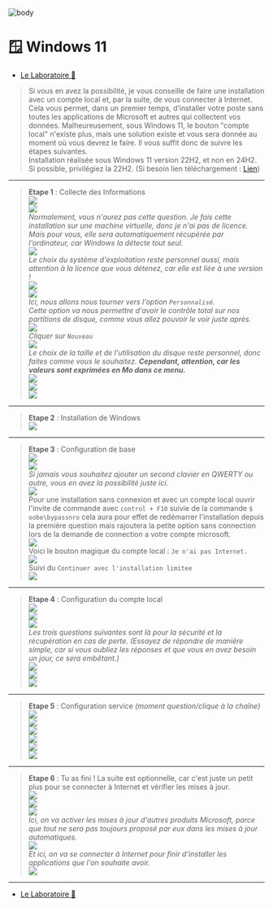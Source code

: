 ![body](https://banzaihobby.com/cdn/shop/files/Aoshima_Initial_D_Takumi_Fujiwara_AE86_Trueno_Project_D_Specification_-_BanzaiHobby-254450.jpg?v=1717061182&width=1100)

# 🪟 **Windows 11**

- [Le Laboratoire 🔬](/Docs.md)

> Si vous en avez la possibilité, je vous conseille de faire une installation avec un compte local et, par la suite, de vous connecter à Internet. Cela vous permet, dans un premier temps, d’installer votre poste sans toutes les applications de Microsoft et autres qui collectent vos données. Malheureusement, sous Windows 11, le bouton "compte local" n'existe plus, mais une solution existe et vous sera donnée au moment où vous devrez le faire. Il vous suffit donc de suivre les étapes suivantes.       
Installation réalisée sous Windows 11 version 22H2, et non en 24H2. Si possible, privilégiez la 22H2. (Si besoin lien téléchargement : [Lien](https://lecrabeinfo.net/telecharger/windows-11-22h2-x64/))        

---

> **Etape 1** : Collecte des Informations       
![](/CC/Win11/1.png)        
![](/CC/Win11/2.png)        
> *Normalement, vous n'aurez pas cette question. Je fais cette installation sur une machine virtuelle, donc je n'ai pas de licence. Mais pour vous, elle sera automatiquement récupérée par l'ordinateur, car Windows la détecte tout seul.*        
![](/CC/Win11/3.png)        
> *Le choix du système d'exploitation reste personnel aussi, mais attention à la licence que vous détenez, car elle est liée à une version !*       
![](/CC/Win11/4.png)        
![](/CC/Win11/5.png)        
> *Ici, nous allons nous tourner vers l'option `Personnalisé`.      
Cette option va nous permettre d'avoir le contrôle total sur nos partitions de disque, comme vous allez pouvoir le voir juste après.*       
![](/CC/Win11/6.png)        
> *Cliquer sur `Nouveau`*       
![](/CC/Win11/7.png)        
> *Le choix de la taille et de l'utilisation du disque reste personnel, donc faites comme vous le souhaitez. **Cependant, attention, car les valeurs sont exprimées en Mo dans ce menu.***      
![](/CC/Win11/8.png)        
![](/CC/Win11/9.png)        
![](/CC/Win11/10.png)       

---

> **Etape 2** : Installation de Windows     
![](/CC/Win11/11.png)       

---

> **Etape 3** : Configuration de base       
![](/CC/Win11/12.png)       
![](/CC/Win11/13.png)       
> *Si jamais vous souhaitez ajouter un second clavier en QWERTY ou autre, vous en avez la possibilité juste ici.*       
![](/CC/Win11/14.png)       
>Pour une installation sans connexion et avec un compte local ouvrir l'invite de commande avec `control + F10` suivie de la commande `$ oobe\bypassnro` cela aura pour effet de redémarrer l'installation depuis la première question mais rajoutera la petite option sans connection lors de la demande de connection a votre compte microsoft.        
![](/CC/Win11/16.png)       
> Voici le bouton magique du compte local : `Je n'ai pas Internet.`     
![](/CC/Win11/17.png)       
> Suivi du `Continuer avec l'installation limitee`      
![](/CC/Win11/18.png)       

---

> **Etape 4** : Configuration du compte local       
![](/CC/Win11/19.png)       
![](/CC/Win11/20.png)       
![](/CC/Win11/21.png)       
> *Les trois questions suivantes sont là pour la sécurité et la récupération en cas de perte. (Essayez de répondre de manière simple, car si vous oubliez les réponses et que vous en avez besoin un jour, ce sera embêtant.)*      
![](/CC/Win11/22.png)       
![](/CC/Win11/23.png)       
![](/CC/Win11/24.png)       

---

> **Etape 5** : Configuration service *(moment question/clique à la chaîne)*        
![](/CC/Win11/25.png)       
![](/CC/Win11/26.png)       
![](/CC/Win11/27.png)       
![](/CC/Win11/28.png)       
![](/CC/Win11/29.png)       
![](/CC/Win11/30.png)       

---

> **Etape 6** : Tu as fini ! La suite est optionnelle, car c'est juste un petit plus pour se connecter à Internet et vérifier les mises à jour.     
![](/CC/Win11/31.png)       
![](/CC/Win11/32.png)       
![](/CC/Win11/33.png)       
> *Ici, on va activer les mises à jour d'autres produits Microsoft, parce que tout ne sera pas toujours proposé par eux dans les mises à jour automatiques.*        
![](/CC/Win11/34.png)       
> *Et ici, on va se connecter à Internet pour finir d'installer les applications que l'on souhaite avoir.*          
![](/CC/Win11/35.png)       

---
- [Le Laboratoire 🔬](/Docs.md)
